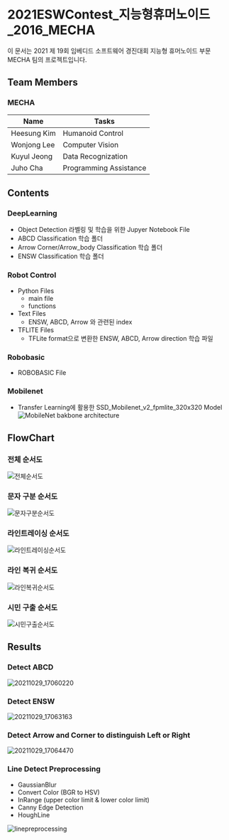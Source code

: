 # 2021ESWContest_지능형휴머노이드_2016_MECHA
이 문서는 2021 제 19회 임베디드 소프트웨어 경진대회 지능형 휴머노이드 부문 MECHA 팀의 프로젝트입니다.


## Team Members
### MECHA
Name|Tasks
---|---
Heesung Kim|Humanoid Control
Wonjong Lee|Computer Vision
Kuyul Jeong|Data Recognization
Juho Cha|Programming Assistance

## Contents
### DeepLearning
  - Object Detection 라벨링 및 학습을 위한 Jupyer Notebook File
  - ABCD Classification 학습 폴더
  - Arrow Corner/Arrow_body Classification 학습 폴더
  - ENSW Classification 학습 폴더

### Robot Control
  - Python Files
    - main file
    - functions
  - Text Files
    - ENSW, ABCD, Arrow 와 관련된 index
  - TFLITE Files
    - TFLite format으로 변환한 ENSW, ABCD, Arrow direction 학습 파일

### Robobasic
  - ROBOBASIC File

### Mobilenet
  - Transfer Learning에 활용한 SSD_Mobilenet_v2_fpmlite_320x320 Model
![MobileNet bakbone architecture](https://user-images.githubusercontent.com/88422973/140049002-18f983de-be18-4e57-9bd8-1b9b8724ea04.png)

  
## FlowChart
### 전체 순서도
![전체순서도](https://user-images.githubusercontent.com/88422973/140042489-64e4ecd9-6e2a-469f-9321-27c0a4fe6e18.png)

### 문자 구분 순서도
![문자구분순서도](https://user-images.githubusercontent.com/88422973/140042485-af42daa5-e564-4809-b354-132d91f5ef83.png)

### 라인트레이싱 순서도
![라인트레이싱순서도](https://user-images.githubusercontent.com/88422973/140042482-65abfeb6-8bfd-4ab9-b7e4-15a8cacfdc41.png)

### 라인 복귀 순서도
![라인복귀순서도](https://user-images.githubusercontent.com/88422973/140042477-59e2456e-8b0e-48ee-a9b9-3b0ca86773d3.png)

### 시민 구출 순서도
![시민구출순서도](https://user-images.githubusercontent.com/88422973/140042487-c7677e34-fd6f-4170-a6f5-edf7271fc2ac.png)





## Results
### Detect ABCD
![20211029_17060220](https://user-images.githubusercontent.com/88422973/140038283-30813b91-fbaf-4c36-a96c-29fc6d38476a.png)


### Detect ENSW
![20211029_17063163](https://user-images.githubusercontent.com/88422973/140038288-dc42762e-7c5b-4d8d-ae33-6a946547795a.png)


### Detect Arrow and Corner to distinguish Left or Right
![20211029_17064470](https://user-images.githubusercontent.com/88422973/140038278-5e73de91-0095-4e56-9f5a-e81704d7a5d2.png)

### Line Detect Preprocessing
  - GaussianBlur
  - Convert Color (BGR to HSV)
  - InRange (upper color limit & lower color limit)
  - Canny Edge Detection
  - HoughLine

![linepreprocessing](https://user-images.githubusercontent.com/88422973/140049371-d4e7b623-b076-4b05-a56b-05a2b7592ba1.png)


